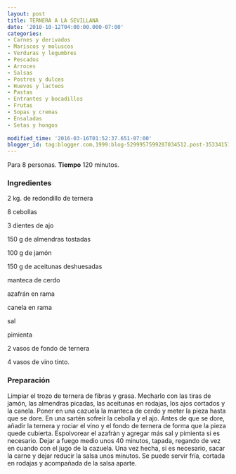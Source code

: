 ```yaml
---
layout: post
title: TERNERA A LA SEVILLANA
date: '2010-10-12T04:00:00.000-07:00'
categories:
- Carnes y derivados
- Mariscos y moluscos
- Verduras y legumbres
- Pescados
- Arroces
- Salsas
- Postres y dulces
- Huevos y lacteos
- Pastas
- Entrantes y bocadillos
- Frutas
- Sopas y cremas
- Ensaladas
- Setas y hongos
 
modified_time: '2016-03-16T01:52:37.651-07:00'
blogger_id: tag:blogger.com,1999:blog-5299957599287034512.post-3533415151769753611
---
```


Para 8 personas.
<b>Tiempo</b> 120 minutos.

<h3>Ingredientes</h3>

2 kg. de redondillo de ternera

8 cebollas

3 dientes de ajo

150 g de almendras tostadas

100 g de jamón

150 g de aceitunas deshuesadas

manteca de cerdo

azafrán en rama

canela en rama

sal

pimienta

2 vasos de fondo de ternera

4 vasos de vino tinto.

<h3>Preparación</h3>

Limpiar el trozo de ternera de fibras y grasa. Mecharlo con las tiras de jamón, las almendras picadas, las aceitunas en rodajas, los ajos cortados y la canela. Poner en una cazuela la manteca de cerdo y meter la pieza hasta que se dore. En una sartén sofreír la cebolla y el ajo. Antes de que se dore, añadir la ternera y rociar el vino y el fondo de ternera de forma que la pieza quede cubierta. Espolvorear el azafrán y agregar más sal y pimienta si es necesario. Dejar a fuego medio unos 40 minutos, tapada, regando de vez en cuando con el jugo de la cazuela. Una vez hecha, si es necesario, sacar la carne y dejar reducir la salsa unos minutos. Se puede servir fría, cortada en rodajas y acompañada de la salsa aparte.

